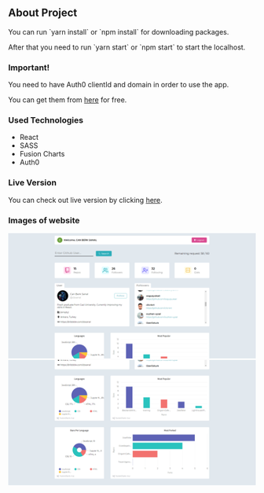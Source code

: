## About Project
<p>You can run `yarn install` or `npm install` for downloading packages.</p>
<p>After that you need to run `yarn start` or `npm start` to start the localhost.</p>

### Important!
<p>You need to have Auth0 clientId and domain in order to use the app.</p>
<p>You can get them from <a href="https://auth0.com/docs">here</a> for free.</p>

### Used Technologies
<ul>
  <li>React</li>
  <li>SASS</li>
  <li>Fusion Charts</li>
  <li>Auth0</li>
</ul>

### Live Version

<p>You can check out live version by clicking <a href="https://github-user-analysis-website.netlify.app/login">here</a>.</p>

### Images of website

<img src="./public/github-images/page1.png" alt="page-1">
<img src="./public/github-images/page2.png" alt="page-2">
